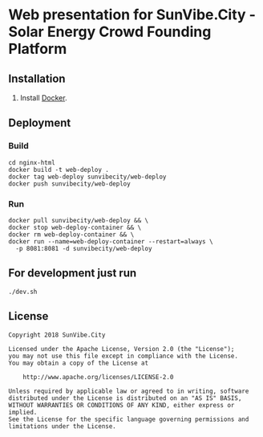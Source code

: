 # Web presentation for SunVibe.City - Solar Energy Crowd Founding Platform


## Installation

1. Install [Docker](https://www.docker.com/).

## Deployment

### Build
```
cd nginx-html
docker build -t web-deploy .
docker tag web-deploy sunvibecity/web-deploy
docker push sunvibecity/web-deploy
```


### Run
```
docker pull sunvibecity/web-deploy && \
docker stop web-deploy-container && \
docker rm web-deploy-container && \
docker run --name=web-deploy-container --restart=always \
  -p 8081:8081 -d sunvibecity/web-deploy
```


## For development just run
`./dev.sh`


## License

    Copyright 2018 SunVibe.City

    Licensed under the Apache License, Version 2.0 (the "License");
    you may not use this file except in compliance with the License.
    You may obtain a copy of the License at

        http://www.apache.org/licenses/LICENSE-2.0

    Unless required by applicable law or agreed to in writing, software
    distributed under the License is distributed on an "AS IS" BASIS,
    WITHOUT WARRANTIES OR CONDITIONS OF ANY KIND, either express or implied.
    See the License for the specific language governing permissions and
    limitations under the License.
